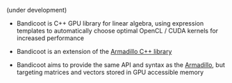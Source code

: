 (under development)

* Bandicoot is C++ GPU library for linear algebra, using expression templates to automatically choose optimal OpenCL / CUDA kernels for increased performance

* Bandicoot is an extension of the [Armadillo C++ library](http://arma.sourceforge.net)

* Bandicoot aims to provide the same API and syntax as the [Armadillo](http://arma.sourceforge.net/docs.html), but targeting matrices and vectors stored in GPU accessible memory

